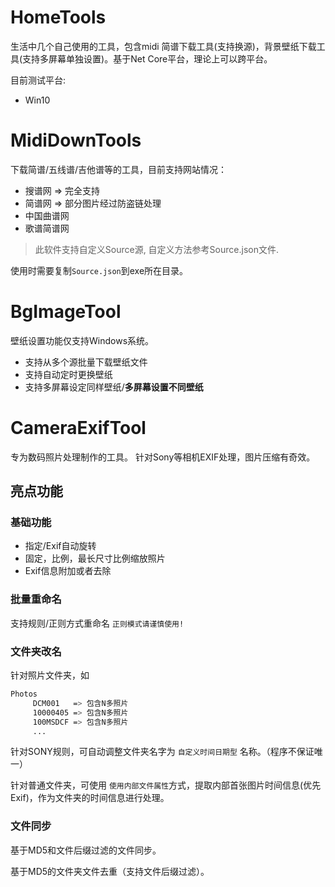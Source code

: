 # HomeTools

生活中几个自己使用的工具，包含midi 简谱下载工具(支持换源)，背景壁纸下载工具(支持多屏幕单独设置)。基于Net Core平台，理论上可以跨平台。

目前测试平台:
- Win10

# MidiDownTools
下载简谱/五线谱/吉他谱等的工具，目前支持网站情况：
- 搜谱网 => 完全支持
- 简谱网 => 部分图片经过防盗链处理
- 中国曲谱网
- 歌谱简谱网

> 此软件支持自定义Source源, 自定义方法参考Source.json文件.

使用时需要复制`Source.json`到exe所在目录。

# BgImageTool
壁纸设置功能仅支持Windows系统。

- 支持从多个源批量下载壁纸文件
- 支持自动定时更换壁纸
- 支持多屏幕设定同样壁纸/**多屏幕设置不同壁纸**

# CameraExifTool

专为数码照片处理制作的工具。
针对Sony等相机EXIF处理，图片压缩有奇效。

## 亮点功能

### 基础功能

- 指定/Exif自动旋转
- 固定，比例，最长尺寸比例缩放照片
- Exif信息附加或者去除

### 批量重命名

支持规则/正则方式重命名 `正则模式请谨慎使用!`

### 文件夹改名

针对照片文件夹，如

```bash
Photos
     DCM001   => 包含N多照片
     10000405 => 包含N多照片
     100MSDCF => 包含N多照片
     ...
```

针对SONY规则，可自动调整文件夹名字为 `自定义时间日期型` 名称。（程序不保证唯一）

针对普通文件夹，可使用 `使用内部文件属性`方式，提取内部首张图片时间信息(优先Exif)，作为文件夹的时间信息进行处理。

### 文件同步

基于MD5和文件后缀过滤的文件同步。

基于MD5的文件夹文件去重（支持文件后缀过滤）。

